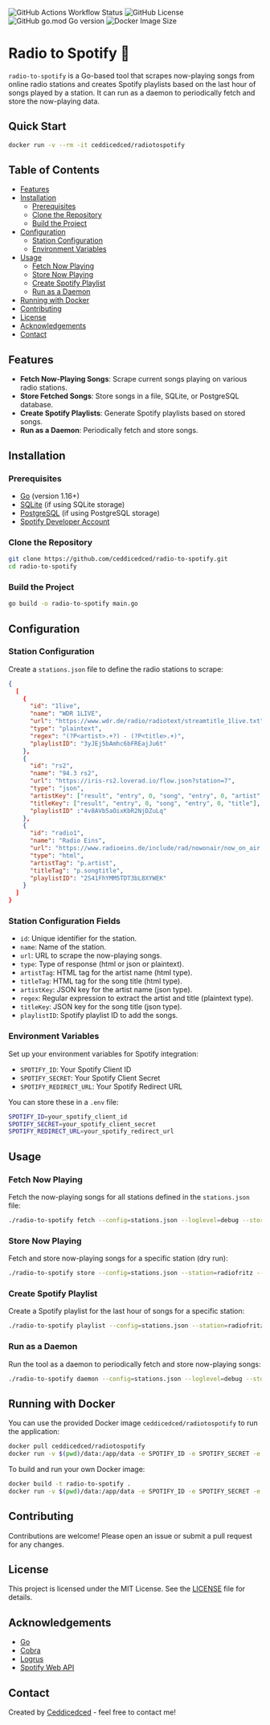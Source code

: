 ![GitHub Actions Workflow Status](https://img.shields.io/github/actions/workflow/status/ceddicedced/radio-to-spotify/go.yml?style=for-the-badge&link=https%3A%2F%2Fgithub.com%2FCeddicedced%2Fradio-to-spotify%2Factions%2Fworkflows%2Fgo.yml)
![GitHub License](https://img.shields.io/github/license/ceddicedced/radio-to-spotify?style=for-the-badge&link=https%3A%2F%2Fgithub.com%2FCeddicedced%2Fradio-to-spotify%2Fblob%2Fmain%2FLICENSE)
![GitHub go.mod Go version](https://img.shields.io/github/go-mod/go-version/ceddicedced/radio-to-spotify?style=for-the-badge)
![Docker Image Size](https://img.shields.io/docker/image-size/ceddicedced/radiotospotify?style=for-the-badge&link=https%3A%2F%2Fhub.docker.com%2Fr%2Fceddicedced%2Fradiotospotify)
# Radio to Spotify 🎵

`radio-to-spotify` is a Go-based tool that scrapes now-playing songs from online radio stations and creates Spotify playlists based on the last hour of songs played by a station. It can run as a daemon to periodically fetch and store the now-playing data.

## Quick Start
```sh
docker run -v --rm -it ceddicedced/radiotospotify
```

## Table of Contents
- [Features](#features)
- [Installation](#installation)
  - [Prerequisites](#prerequisites)
  - [Clone the Repository](#clone-the-repository)
  - [Build the Project](#build-the-project)
- [Configuration](#configuration)
  - [Station Configuration](#station-configuration)
  - [Environment Variables](#environment-variables)
- [Usage](#usage)
  - [Fetch Now Playing](#fetch-now-playing)
  - [Store Now Playing](#store-now-playing)
  - [Create Spotify Playlist](#create-spotify-playlist)
  - [Run as a Daemon](#run-as-a-daemon)
- [Running with Docker](#running-with-docker)
- [Contributing](#contributing)
- [License](#license)
- [Acknowledgements](#acknowledgements)
- [Contact](#contact)

## Features
- **Fetch Now-Playing Songs**: Scrape current songs playing on various radio stations.
- **Store Fetched Songs**: Store songs in a file, SQLite, or PostgreSQL database.
- **Create Spotify Playlists**: Generate Spotify playlists based on stored songs.
- **Run as a Daemon**: Periodically fetch and store songs.

## Installation

### Prerequisites
- [Go](https://golang.org/doc/install) (version 1.16+)
- [SQLite](https://www.sqlite.org/index.html) (if using SQLite storage)
- [PostgreSQL](https://www.postgresql.org/) (if using PostgreSQL storage)
- [Spotify Developer Account](https://developer.spotify.com/)

### Clone the Repository
```sh
git clone https://github.com/ceddicedced/radio-to-spotify.git
cd radio-to-spotify
```

### Build the Project
```sh
go build -o radio-to-spotify main.go
```

## Configuration

### Station Configuration
Create a `stations.json` file to define the radio stations to scrape:

```json
{
  [
    {
      "id": "1live",
      "name": "WDR 1LIVE",
      "url": "https://www.wdr.de/radio/radiotext/streamtitle_1live.txt",
      "type": "plaintext",
      "regex": "(?P<artist>.+?) - (?P<title>.+)",
      "playlistID": "3yJEj5bAmhc6bFREajJu6t"
    },
    {
      "id": "rs2",
      "name": "94.3 rs2",
      "url": "https://iris-rs2.loverad.io/flow.json?station=7",
      "type": "json",
      "artistKey": ["result", "entry", 0, "song", "entry", 0, "artist", "entry", 0, "name"],
      "titleKey": ["result", "entry", 0, "song", "entry", 0, "title"],
      "playlistID" :"4v8AVb5aOixKbR2NjDZuLq"
    },
    {
      "id": "radio1",
      "name": "Radio Eins",
      "url": "https://www.radioeins.de/include/rad/nowonair/now_on_air.html",
      "type": "html",
      "artistTag": "p.artist",
      "titleTag": "p.songtitle",
      "playlistID": "2S41FhYMM5TDT3bL8XYWEK"
    }
  ]
}
```
### Station Configuration Fields
- `id`: Unique identifier for the station.
- `name`: Name of the station.
- `url`: URL to scrape the now-playing songs.
- `type`: Type of response (html or json or plaintext).
- `artistTag`: HTML tag for the artist name (html type).
- `titleTag`: HTML tag for the song title (html type).
- `artistKey`: JSON key for the artist name (json type).
- `regex`: Regular expression to extract the artist and title (plaintext type).
- `titleKey`: JSON key for the song title (json type).
- `playlistID`: Spotify playlist ID to add the songs.


### Environment Variables
Set up your environment variables for Spotify integration:
- `SPOTIFY_ID`: Your Spotify Client ID
- `SPOTIFY_SECRET`: Your Spotify Client Secret
- `SPOTIFY_REDIRECT_URL`: Your Spotify Redirect URL

You can store these in a `.env` file:
```sh
SPOTIFY_ID=your_spotify_client_id
SPOTIFY_SECRET=your_spotify_client_secret
SPOTIFY_REDIRECT_URL=your_spotify_redirect_url
```
## Usage

### Fetch Now Playing
Fetch the now-playing songs for all stations defined in the `stations.json` file:
```sh
./radio-to-spotify fetch --config=stations.json --loglevel=debug --storage=file --storage-path=data/db.json
```

### Store Now Playing
Fetch and store now-playing songs for a specific station (dry run):
```sh
./radio-to-spotify store --config=stations.json --station=radiofritz --loglevel=info --dry-run --storage=file --storage-path=data/db.json
```

### Create Spotify Playlist
Create a Spotify playlist for the last hour of songs for a specific station:
```sh
./radio-to-spotify playlist --config=stations.json --station=radiofritz --loglevel=error --storage=file --storage-path=data/db.json --playlist-range=lasthour
```

### Run as a Daemon
Run the tool as a daemon to periodically fetch and store now-playing songs:
```sh
./radio-to-spotify daemon --config=stations.json --loglevel=debug --storage=file --storage-path=data/db.json --interval=1m --playlist-range=lasthour
```

## Running with Docker
You can use the provided Docker image `ceddicedced/radiotospotify` to run the application:

```sh
docker pull ceddicedced/radiotospotify
docker run -v $(pwd)/data:/app/data -e SPOTIFY_ID -e SPOTIFY_SECRET -e SPOTIFY_REDIRECT_URL ceddicedced/radiotospotify daemon --config=stations.json --loglevel=debug --storage=file --storage-path=data/db.json --interval=1m --playlist-range=lasthour
```

To build and run your own Docker image:
```sh
docker build -t radio-to-spotify .
docker run -v $(pwd)/data:/app/data -e SPOTIFY_ID -e SPOTIFY_SECRET -e SPOTIFY_REDIRECT_URL radio-to-spotify daemon --config=stations.json --loglevel=debug --storage=file --storage-path=data/db.json --interval=1m --playlist-range=lasthour
```

## Contributing
Contributions are welcome! Please open an issue or submit a pull request for any changes.

## License
This project is licensed under the MIT License. See the [LICENSE](LICENSE) file for details.

## Acknowledgements
- [Go](https://golang.org/)
- [Cobra](https://github.com/spf13/cobra)
- [Logrus](https://github.com/sirupsen/logrus)
- [Spotify Web API](https://developer.spotify.com/documentation/web-api/)

## Contact
Created by [Ceddicedced](https://github.com/ceddicedced) - feel free to contact me!